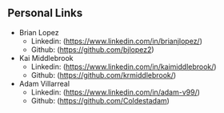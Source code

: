 ## Personal Links

- Brian Lopez
  - Linkedin: (https://www.linkedin.com/in/brianjlopez/)
  - Github: (https://github.com/bjlopez2)
- Kai Middlebrook
  - Linkedin: (https://www.linkedin.com/in/kaimiddlebrook/)
  - Github: (https://github.com/krmiddlebrook/)
- Adam Villarreal
  - Linkedin: (https://www.linkedin.com/in/adam-v99/)
  - Github: (https://github.com/Coldestadam)
